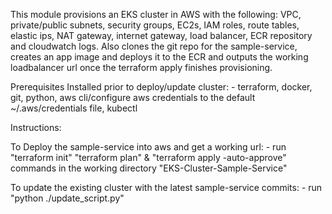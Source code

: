 This module provisions an EKS cluster in AWS with the following: VPC, private/public subnets, security groups, EC2s, IAM roles, route tables, elastic ips, NAT gateway, internet gateway, load balancer, ECR repository and cloudwatch logs. Also clones the git repo for the sample-service, creates an app image and deploys it to the ECR and outputs the working loadbalancer url once the terraform apply finishes provisioning.

Prerequisites Installed prior to deploy/update cluster:
    - terraform, docker, git, python, aws cli/configure aws credentials to the default ~/.aws/credentials file, kubectl

Instructions:

To Deploy the sample-service into aws and get a working url:
    - run "terraform init" "terraform plan" & "terraform apply -auto-approve" commands in the working directory "EKS-Cluster-Sample-Service" 

To update the existing cluster with the latest sample-service commits:
    - run "python ./update_script.py"

